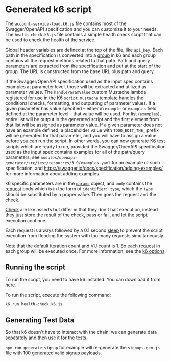 # Generated k6 script

The `account-service-load.k6.js` file contains most of the Swagger/OpenAPI specification and you can customize it to your needs.
The `health-check.k6.js` file contains a simple health check script that can be used to check the health of the service.

Global header variables are defined at the top of the file, like `api_key`. Each path in the specification is converted into a [group](https://docs.k6.io/docs/tags-and-groups) in k6 and each group contains all the request methods related to that path. Path and query parameters are extracted from the specification and put at the start of the group. The URL is constructed from the base URL plus path and query.

If the Swagger/OpenAPI specification used as the input spec contains examples at parameter level, those will be extracted and utilized as parameter values. The `handleParamValue` custom Mustache lambda registered for use in the K6 `script.mustache` template handles the conditional checks, formatting, and outputting of parameter values. If a given parameter has value specified – either in `example` or `examples` field, defined at the parameter level – that value will be used. For list (`examples`), entire list will be output in the generated script and the first element from that list will be assigned as parameter value. If a given parameter does not have an example defined, a placeholder value with `TODO_EDIT_THE_` prefix will be generated for that parameter, and you will have to assign a value before you can run the script. In other words, you can now generate K6 test scripts which are ready to run, provided the Swagger/OpenAPI specification used as the input spec contains examples for all of the path/query parameters; see `modules/openapi-generator/src/test/resources/3_0/examples.yaml` for an example of such specification, and <https://swagger.io/docs/specification/adding-examples/> for more information about adding examples.

k6 specific parameters are in the [`params`](https://docs.k6.io/docs/params-k6http) object, and `body` contains the [request](https://docs.k6.io/docs/http-requests) body which is in the form of `identifier: type`, which the `type` should be substituted by a proper value. Then goes the request and the check.

[Check](https://docs.k6.io/docs/checks) are like asserts but differ in that they don't halt execution, instead they just store the result of the check, pass or fail, and let the script execution continue.

Each request is always followed by a 0.1 second [sleep](https://docs.k6.io/docs/sleep-t-1) to prevent the script execution from flooding the system with too many requests simultaneously.

Note that the default iteration count and VU count is 1. So each request in each group will be executed once. For more information, see the [k6 options](https://docs.k6.io/docs/options).

## Running the script

To run the script, you need to have k6 installed. You can download it from [here](https://grafana.com/docs/k6/latest/set-up/install-k6/).

To run the script, execute the following command:

```bash
k6 run health-check.k6.js
```

## Generating Test Data

So that k6 doesn't have to interact with the chain, we can generate data sepatately and then use it for the tests.

`npm run generate:signup` for example will re-generate the `signups.gen.js` file with 100 generated valid signup payloads.
